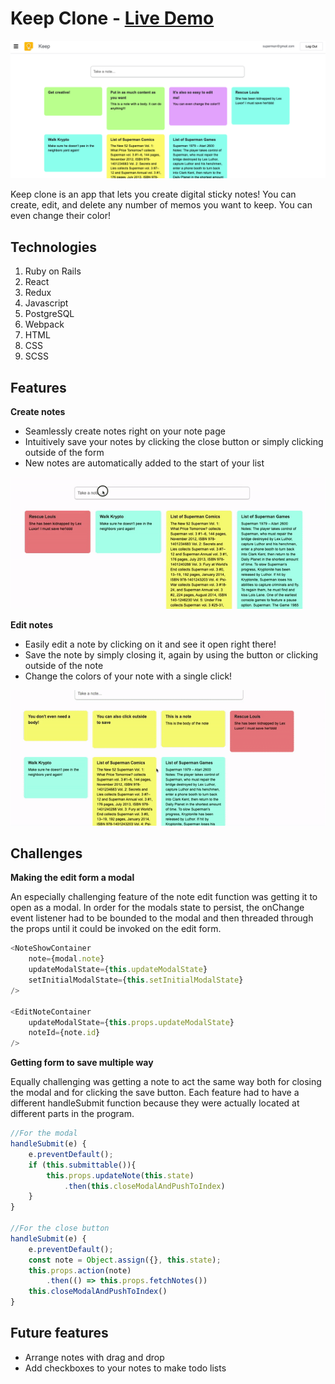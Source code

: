 # Keep Clone - [Live Demo](https://jared-keep-clone.herokuapp.com/#/login)
![Demo SS](app/assets/images/DEMO_SS.png "Demo SS")

Keep clone is an app that lets you create digital sticky notes! You can create, edit, and delete any 
number of memos you want to keep. You can even change their color!

## Technologies
1. Ruby on Rails
2. React
3. Redux
4. Javascript
5. PostgreSQL
6. Webpack
7. HTML
8. CSS
9. SCSS



## Features
**Create notes** 
+ Seamlessly create notes right on your note page
+ Intuitively save your notes by clicking the close button or simply clicking outside of the form
+ New notes are automatically added to the start of your list

![Create Note Gif](app/assets/images/ezgif.com-video-to-gif.gif "Create Note Gif")

**Edit notes**
+ Easily edit a note by clicking on it and see it open right there!
+ Save the note by simply closing it, again by using the button or clicking outside of the note
+ Change the colors of your note with a single click!

![Edit Note Gif](app/assets/images/EditNoteGif.gif "Edit Note Gif")

## Challenges

**Making the edit form a modal**


An especially challenging feature of the note edit function was getting it to open as a modal. In order for the modals state to persist, the onChange event listener had to be bounded to the modal and then threaded through the props until it could be invoked on the edit form. 

```javascript
<NoteShowContainer 
    note={modal.note}
    updateModalState={this.updateModalState} 
    setInitialModalState={this.setInitialModalState}
/>

<EditNoteContainer 
    updateModalState={this.props.updateModalState} 
    noteId={note.id}
/>
```

**Getting form to save multiple way**

Equally challenging was getting a note to act the same way both for closing the modal and for clicking the save button. Each feature had to have a different handleSubmit function because they were actually located at different parts in the program. 

```javascript
//For the modal
handleSubmit(e) {
    e.preventDefault();
    if (this.submittable()){
        this.props.updateNote(this.state)
            .then(this.closeModalAndPushToIndex) 
    }
}

//For the close button
handleSubmit(e) {
    e.preventDefault();
    const note = Object.assign({}, this.state);
    this.props.action(note)
        .then(() => this.props.fetchNotes())
    this.closeModalAndPushToIndex()
}
```

## Future features
+ Arrange notes with drag and drop
+ Add checkboxes to your notes to make todo lists
